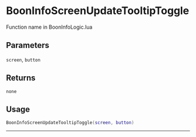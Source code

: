# BoonInfoScreenUpdateTooltipToggle
Function name in BoonInfoLogic.lua
## Parameters
`screen`, `button`
## Returns
`none`
## Usage
```lua
BoonInfoScreenUpdateTooltipToggle(screen, button)
```
---
